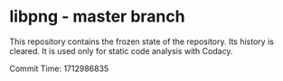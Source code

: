 # libpng - master branch

This repository contains the frozen state of the repository.
Its history is cleared. It is used only for static code
analysis with Codacy.

Commit Time: 1712986835